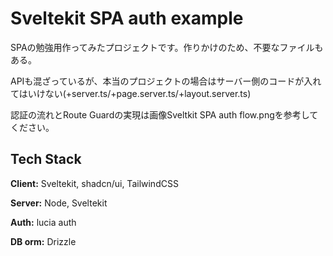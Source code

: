 # Sveltekit SPA auth example

SPAの勉強用作ってみたプロジェクトです。作りかけのため、不要なファイルもある。

APIも混ざっているが、本当のプロジェクトの場合はサーバー側のコードが入れてはいけない(+server.ts/+page.server.ts/+layout.server.ts)

認証の流れとRoute Guardの実現は画像Sveltkit SPA auth flow.pngを参考してください。

## Tech Stack

**Client:** Sveltekit, shadcn/ui, TailwindCSS

**Server:** Node, Sveltekit

**Auth:** lucia auth

**DB orm:** Drizzle
